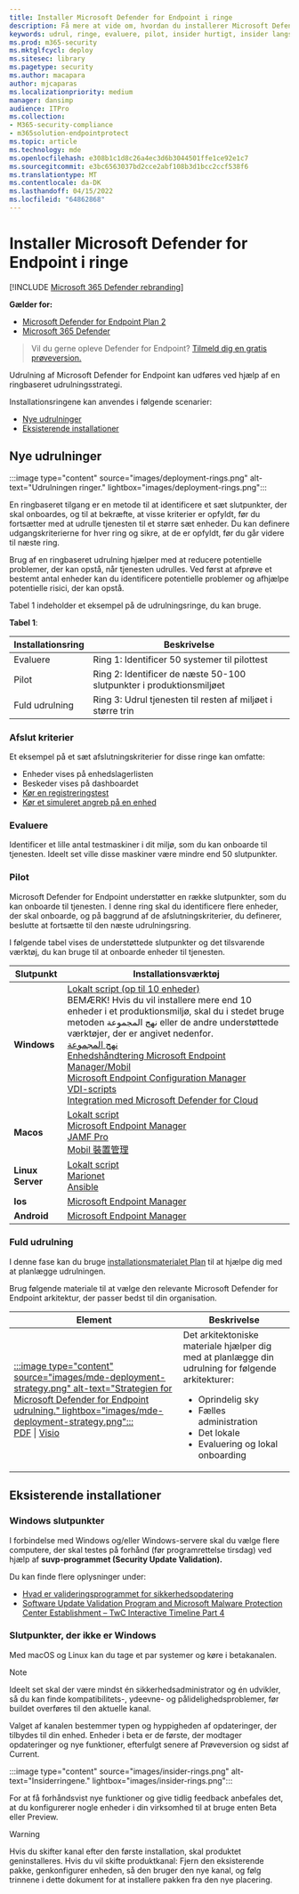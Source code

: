 ```yaml
---
title: Installer Microsoft Defender for Endpoint i ringe
description: Få mere at vide om, hvordan du installerer Microsoft Defender for Endpoint i ringe
keywords: udrul, ringe, evaluere, pilot, insider hurtigt, insider langsom, konfiguration, onboard, fase, udrulning, implementering, implementering, konfiguration
ms.prod: m365-security
ms.mktglfcycl: deploy
ms.sitesec: library
ms.pagetype: security
ms.author: macapara
author: mjcaparas
ms.localizationpriority: medium
manager: dansimp
audience: ITPro
ms.collection:
- M365-security-compliance
- m365solution-endpointprotect
ms.topic: article
ms.technology: mde
ms.openlocfilehash: e308b1c1d8c26a4ec3d6b3044501ffe1ce92e1c7
ms.sourcegitcommit: e3bc6563037bd2cce2abf108b3d1bcc2ccf538f6
ms.translationtype: MT
ms.contentlocale: da-DK
ms.lasthandoff: 04/15/2022
ms.locfileid: "64862868"
---
```

# <a name="deploy-microsoft-defender-for-endpoint-in-rings"></a>Installer Microsoft Defender for Endpoint i ringe

[!INCLUDE [Microsoft 365 Defender rebranding](../../includes/microsoft-defender.md)]

**Gælder for:**
- [Microsoft Defender for Endpoint Plan 2](https://go.microsoft.com/fwlink/p/?linkid=2154037)
- [Microsoft 365 Defender](https://go.microsoft.com/fwlink/?linkid=2118804)

> Vil du gerne opleve Defender for Endpoint? [Tilmeld dig en gratis prøveversion.](https://signup.microsoft.com/create-account/signup?products=7f379fee-c4f9-4278-b0a1-e4c8c2fcdf7e&ru=https://aka.ms/MDEp2OpenTrial?ocid=docs-wdatp-assignaccess-abovefoldlink)

Udrulning af Microsoft Defender for Endpoint kan udføres ved hjælp af en ringbaseret udrulningsstrategi.

Installationsringene kan anvendes i følgende scenarier:

- [Nye udrulninger](#new-deployments)
- [Eksisterende installationer](#existing-deployments)

## <a name="new-deployments"></a>Nye udrulninger

:::image type="content" source="images/deployment-rings.png" alt-text="Udrulningen ringer." lightbox="images/deployment-rings.png":::

En ringbaseret tilgang er en metode til at identificere et sæt slutpunkter, der skal onboardes, og til at bekræfte, at visse kriterier er opfyldt, før du fortsætter med at udrulle tjenesten til et større sæt enheder. Du kan definere udgangskriterierne for hver ring og sikre, at de er opfyldt, før du går videre til næste ring.

Brug af en ringbaseret udrulning hjælper med at reducere potentielle problemer, der kan opstå, når tjenesten udrulles. Ved først at afprøve et bestemt antal enheder kan du identificere potentielle problemer og afhjælpe potentielle risici, der kan opstå.

Tabel 1 indeholder et eksempel på de udrulningsringe, du kan bruge.

**Tabel 1**:

|Installationsring|Beskrivelse|
|---|---|
|Evaluere|Ring 1: Identificer 50 systemer til pilottest|
|Pilot|Ring 2: Identificer de næste 50-100 slutpunkter i produktionsmiljøet|
|Fuld udrulning|Ring 3: Udrul tjenesten til resten af miljøet i større trin|

### <a name="exit-criteria"></a>Afslut kriterier

Et eksempel på et sæt afslutningskriterier for disse ringe kan omfatte:

- Enheder vises på enhedslagerlisten
- Beskeder vises på dashboardet
- [Kør en registreringstest](run-detection-test.md)
- [Kør et simuleret angreb på en enhed](attack-simulations.md)

### <a name="evaluate"></a>Evaluere

Identificer et lille antal testmaskiner i dit miljø, som du kan onboarde til tjenesten. Ideelt set ville disse maskiner være mindre end 50 slutpunkter.

### <a name="pilot"></a>Pilot

Microsoft Defender for Endpoint understøtter en række slutpunkter, som du kan onboarde til tjenesten. I denne ring skal du identificere flere enheder, der skal onboarde, og på baggrund af de afslutningskriterier, du definerer, beslutte at fortsætte til den næste udrulningsring.

I følgende tabel vises de understøttede slutpunkter og det tilsvarende værktøj, du kan bruge til at onboarde enheder til tjenesten.

|Slutpunkt|Installationsværktøj|
|---|---|
|**Windows**|[Lokalt script (op til 10 enheder)](configure-endpoints-script.md) <br> BEMÆRK! Hvis du vil installere mere end 10 enheder i et produktionsmiljø, skal du i stedet bruge metoden نهج المجموعة eller de andre understøttede værktøjer, der er angivet nedenfor.<br>  [نهج المجموعة](configure-endpoints-gp.md) <br>  [Enhedshåndtering Microsoft Endpoint Manager/Mobil](configure-endpoints-mdm.md) <br>   [Microsoft Endpoint Configuration Manager](configure-endpoints-sccm.md) <br> [VDI-scripts](configure-endpoints-vdi.md) <br> [Integration med Microsoft Defender for Cloud](configure-server-endpoints.md#integration-with-microsoft-defender-for-cloud)|
|**Macos**|[Lokalt script](mac-install-manually.md) <br> [Microsoft Endpoint Manager](mac-install-with-intune.md) <br> [JAMF Pro](mac-install-with-jamf.md) <br> [Mobil 裝置管理](mac-install-with-other-mdm.md)|
|**Linux Server**|[Lokalt script](linux-install-manually.md) <br> [Marionet](linux-install-with-puppet.md) <br> [Ansible](linux-install-with-ansible.md)|
|**Ios**|[Microsoft Endpoint Manager](ios-install.md)|
|**Android**|[Microsoft Endpoint Manager](android-intune.md)|

### <a name="full-deployment"></a>Fuld udrulning

I denne fase kan du bruge [installationsmaterialet Plan](deployment-strategy.md) til at hjælpe dig med at planlægge udrulningen.

Brug følgende materiale til at vælge den relevante Microsoft Defender for Endpoint arkitektur, der passer bedst til din organisation.

|Element|Beskrivelse|
|---|---|
|[:::image type="content" source="images/mde-deployment-strategy.png" alt-text="Strategien for Microsoft Defender for Endpoint udrulning." lightbox="images/mde-deployment-strategy.png":::](https://github.com/MicrosoftDocs/microsoft-365-docs/raw/public/microsoft-365/security/defender-endpoint/downloads/mdatp-deployment-strategy.pdf)<br/> [PDF](https://download.microsoft.com/download/5/6/0/5609001f-b8ae-412f-89eb-643976f6b79c/mde-deployment-strategy.pdf) \| [Visio](https://download.microsoft.com/download/5/6/0/5609001f-b8ae-412f-89eb-643976f6b79c/mde-deployment-strategy.vsdx)|Det arkitektoniske materiale hjælper dig med at planlægge din udrulning for følgende arkitekturer: <ul><li> Oprindelig sky </li><li> Fælles administration </li><li> Det lokale</li><li>Evaluering og lokal onboarding</li></ul>|

## <a name="existing-deployments"></a>Eksisterende installationer

### <a name="windows-endpoints"></a>Windows slutpunkter

I forbindelse med Windows og/eller Windows-servere skal du vælge flere computere, der skal testes på forhånd (før programrettelse tirsdag) ved hjælp af **suvp-programmet (Security Update Validation).**

Du kan finde flere oplysninger under:

- [Hvad er valideringsprogrammet for sikkerhedsopdatering](https://techcommunity.microsoft.com/t5/windows-it-pro-blog/what-is-the-security-update-validation-program/ba-p/275767)
- [Software Update Validation Program and Microsoft Malware Protection Center Establishment – TwC Interactive Timeline Part 4](https://www.microsoft.com/security/blog/2012/03/28/software-update-validation-program-and-microsoft-malware-protection-center-establishment-twc-interactive-timeline-part-4/)

### <a name="non-windows-endpoints"></a>Slutpunkter, der ikke er Windows

Med macOS og Linux kan du tage et par systemer og køre i betakanalen.

> [!NOTE]
> Ideelt set skal der være mindst én sikkerhedsadministrator og én udvikler, så du kan finde kompatibilitets-, ydeevne- og pålidelighedsproblemer, før buildet overføres til den aktuelle kanal.

Valget af kanalen bestemmer typen og hyppigheden af opdateringer, der tilbydes til din enhed. Enheder i beta er de første, der modtager opdateringer og nye funktioner, efterfulgt senere af Prøveversion og sidst af Current.

:::image type="content" source="images/insider-rings.png" alt-text="Insiderringene." lightbox="images/insider-rings.png":::

For at få forhåndsvist nye funktioner og give tidlig feedback anbefales det, at du konfigurerer nogle enheder i din virksomhed til at bruge enten Beta eller Preview.

> [!WARNING]
> Hvis du skifter kanal efter den første installation, skal produktet geninstalleres. Hvis du vil skifte produktkanal: Fjern den eksisterende pakke, genkonfigurer enheden, så den bruger den nye kanal, og følg trinnene i dette dokument for at installere pakken fra den nye placering.
